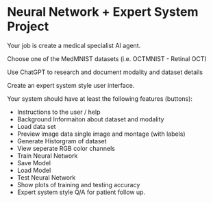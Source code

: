 # Neural Network + Expert System Project

Your job is create a medical specialist AI agent.

Choose one of the MedMNIST datasets (i.e. OCTMNIST - Retinal OCT)

Use ChatGPT to research and document modality and dataset details

Create an expert system style user interface.

Your system should have at least the following features (buttons):

* Instructions to the user / help
* Background Informaiton about dataset and modality
* Load data set
* Preview image data single image and montage (with labels)
* Generate Historgram of dataset
* View seperate RGB color channels
* Train Neural Network
* Save Model
* Load Model
* Test Neural Network
* Show plots of training and testing accuracy
* Expert system style Q/A for patient follow up.
